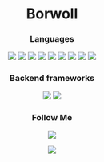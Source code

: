 <h1 align="center">Borwoll</h1>

<h3 align="center">Languages</h1>
<p align="center">
  <img src="https://img.shields.io/badge/-C-090909?style=for-the-badge&logo=C&logoColor=A8B9CC">
  <img src="https://img.shields.io/badge/-C++-090909?style=for-the-badge&logo=C%2b%2b&logoColor=00599C">
  <img src="https://img.shields.io/badge/-Python-090909?style=for-the-badge&logo=python&logoColor=3776AB">
  <img src="https://img.shields.io/badge/-HTML-090909?style=for-the-badge&logo=HTML5&logoColor=E34F26">
  <img src="https://img.shields.io/badge/-CSS-090909?style=for-the-badge&logo=css3&logoColor=1572B6">
  <img src="https://img.shields.io/badge/-JavaScript-090909?style=for-the-badge&logo=JavaScript&logoColor=F7DF1E">
  <img src="https://img.shields.io/badge/-PHP-090909?style=for-the-badge&logo=PHP&logoColor=777BB4">
  <img src="https://img.shields.io/badge/-KOTLIN-090909?style=for-the-badge&logo=KOTLIN&logoColor=81BE58">
  <img src="https://img.shields.io/badge/-ASSEMBLER-090909?style=for-the-badge&logo=ASSEMBLER&logoColor=AF8ABE">
</p>

<h3 align="center">Backend frameworks</h1>
<p align="center">
  <img src="https://img.shields.io/badge/-LARAVEL-090909?style=for-the-badge&logo=LARAVEL&logoColor=BEB752">
  <img src="https://img.shields.io/badge/-SYMFONY-090909?style=for-the-badge&logo=SYMFONY&logoColor=BE3454">
  
</p>

<h3 align="center">Follow Me</h1>
<p align="center">
  <a href="https://www.youtube.com/channel/UCrkwfl6GIgAcZRzAqqOOFjw"><img src="https://img.shields.io/badge/-YouTube-090909?style=for-the-badge&logo=YouTube&logoColor=FF0000"></a>
</p>


<p align="center">
  <img src="https://github-readme-stats.vercel.app/api?username=Borwoll&theme=bear&show_icons=true&hide_border=true&count_private=true&locale=ru">
</p>
